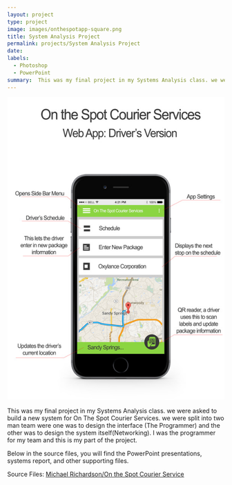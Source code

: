 ```yaml
---
layout: project
type: project
image: images/onthespotapp-square.png
title: System Analysis Project
permalink: projects/System Analysis Project
date: 
labels:
  - Photoshop
  - PowerPoint
summary:  This was my final project in my Systems Analysis class. we were asked to build a new system for On The Spot Courier Services.
---
```


<img class="ui medium right floated rounded image" src="../images/8841097_orig.jpg">

This was my final project in my Systems Analysis class. we were asked to build a new system for On The Spot Courier Services. we were split into two man team were one was to design the interface (The Programmer) and the other was to design the system itself(Networking). I was the programmer for my team and this is my part of the project.
 
Below in the source files, you will find the PowerPoint presentations, systems report, and other supporting files.
 
Source Files: <a href="https://github.com/michaelerichardson/On-the-Spot-Courier-Service"><i class="large github icon"></i>Michael Richardson/On the Spot Courier Service</a>
